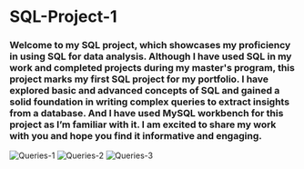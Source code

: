 # SQL-Project-1
### Welcome to my SQL project, which showcases my proficiency in using SQL for data analysis. Although I have used SQL in my work and completed projects during my master's program, this project marks my first SQL project for my portfolio. I have explored basic and advanced concepts of SQL and gained a solid foundation in writing complex queries to extract insights from a database. And I have used MySQL workbench for this project as I’m familiar with it. I am excited to share my work with you and hope you find it informative and engaging.

![Queries-1](https://user-images.githubusercontent.com/77773902/221055302-8955d231-651f-48b4-a4fc-c3cbad6c3410.png)
![Queries-2](https://user-images.githubusercontent.com/77773902/221055327-8a89d7ef-b471-4880-8757-bd850ab1bd23.png)
![Queries-3](https://user-images.githubusercontent.com/77773902/221055339-477266b1-5f12-404a-827c-01316229b0b7.png)

